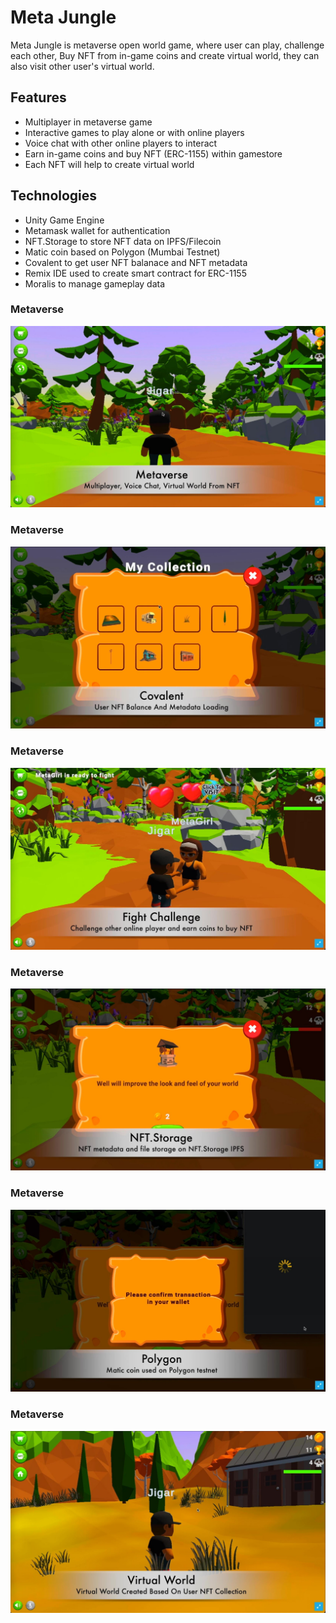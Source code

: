 # Meta Jungle
Meta Jungle is metaverse open world game, where user can play, challenge each other, Buy NFT from in-game coins and create virtual world, they can also visit other user's virtual world.

## Features
- Multiplayer in metaverse game
- Interactive games to play alone or with online players
- Voice chat with other online players to interact
- Earn in-game coins and buy NFT (ERC-1155) within gamestore
- Each NFT will help to create virtual world

## Technologies
- Unity Game Engine
- Metamask wallet for authentication
- NFT.Storage to store NFT data on IPFS/Filecoin
- Matic coin based on Polygon (Mumbai Testnet)
- Covalent to get user NFT balanace and NFT metadata
- Remix IDE used to create smart contract for ERC-1155
- Moralis to manage gameplay data

### Metaverse 
![Metaverse Game](/Images/MetaVerse.jpg)

### Metaverse 
![Covalent Use](/Images/Covalent.jpg)

### Metaverse 
![Multiplayer challenge](/Images/Challenge.jpg)

### Metaverse 
![NFT.Storage use](/Images/NFT.Storage.jpg)

### Metaverse 
![Polygon use](/Images/Polygon.jpg)

### Metaverse 
![Virtual World From NFT](/Images/VirtualWorld.jpg)
